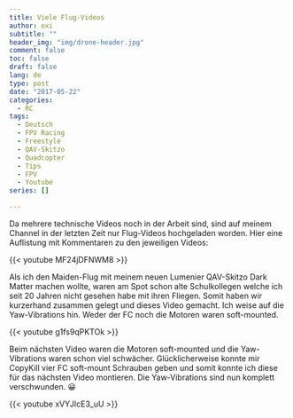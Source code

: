 ```yaml
---
title: Viele Flug-Videos
author: oxi
subtitle: ""
header_img: "img/drone-header.jpg"
comment: false
toc: false
draft: false
lang: de
type: post
date: "2017-05-22"
categories:
  - RC
tags:
  - Deutsch
  - FPV Racing
  - Freestyle
  - QAV-Skitzo
  - Quadcopter
  - Tips
  - FPV
  - Youtube
series: []

---
```

Da mehrere technische Videos noch in der Arbeit sind, sind auf meinem Channel in der letzten Zeit nur Flug-Videos hochgeladen worden. Hier eine Auflistung mit Kommentaren zu den jeweiligen Videos:

{{< youtube MF24jDFNWM8 >}}

Als ich den Maiden-Flug mit meinem neuen Lumenier QAV-Skitzo Dark Matter machen wollte, waren am Spot schon alte Schulkollegen welche ich seit 20 Jahren nicht gesehen habe mit ihren Fliegen. Somit haben wir kurzerhand zusammen gelegt und dieses Video gemacht. Ich weise auf die Yaw-Vibrations hin. Weder der FC noch die Motoren waren soft-mounted.

{{< youtube g1fs9qPKTOk >}}

Beim nächsten Video waren die Motoren soft-mounted und die Yaw-Vibrations waren schon viel schwächer. Glücklicherweise konnte mir CopyKill vier FC soft-mount Schrauben geben und somit konnte ich diese für das nächsten Video montieren. Die Yaw-Vibrations sind nun komplett verschwunden. 😀

{{< youtube xVYJIcE3_uU >}}
